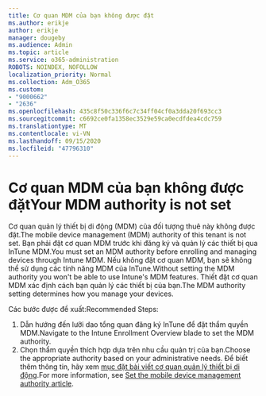 ```yaml
---
title: Cơ quan MDM của bạn không được đặt
ms.author: erikje
author: erikje
manager: dougeby
ms.audience: Admin
ms.topic: article
ms.service: o365-administration
ROBOTS: NOINDEX, NOFOLLOW
localization_priority: Normal
ms.collection: Adm_O365
ms.custom:
- "9000662"
- "2636"
ms.openlocfilehash: 435c8f50c336f6c7c34ff04cf0a3dda20f693cc3
ms.sourcegitcommit: c6692ce0fa1358ec3529e59ca0ecdfdea4cdc759
ms.translationtype: MT
ms.contentlocale: vi-VN
ms.lasthandoff: 09/15/2020
ms.locfileid: "47796310"
---
```

# <a name="your-mdm-authority-is-not-set"></a><span data-ttu-id="eb3bf-102">Cơ quan MDM của bạn không được đặt</span><span class="sxs-lookup"><span data-stu-id="eb3bf-102">Your MDM authority is not set</span></span>

<span data-ttu-id="eb3bf-103">Cơ quan quản lý thiết bị di động (MDM) của đối tượng thuê này không được đặt.</span><span class="sxs-lookup"><span data-stu-id="eb3bf-103">The mobile device management (MDM) authority of this tenant is not set.</span></span> <span data-ttu-id="eb3bf-104">Bạn phải đặt cơ quan MDM trước khi đăng ký và quản lý các thiết bị qua InTune MDM.</span><span class="sxs-lookup"><span data-stu-id="eb3bf-104">You must set an MDM authority before enrolling and managing devices through Intune MDM.</span></span> <span data-ttu-id="eb3bf-105">Nếu không đặt cơ quan MDM, bạn sẽ không thể sử dụng các tính năng MDM của InTune.</span><span class="sxs-lookup"><span data-stu-id="eb3bf-105">Without setting the MDM authority you won't be able to use Intune's MDM features.</span></span> <span data-ttu-id="eb3bf-106">Thiết đặt cơ quan MDM xác định cách bạn quản lý các thiết bị của bạn.</span><span class="sxs-lookup"><span data-stu-id="eb3bf-106">The MDM authority setting determines how you manage your devices.</span></span>

<span data-ttu-id="eb3bf-107">Các bước được đề xuất:</span><span class="sxs-lookup"><span data-stu-id="eb3bf-107">Recommended Steps:</span></span>
1. <span data-ttu-id="eb3bf-108">Dẫn hướng đến lưỡi dao tổng quan đăng ký InTune để đặt thẩm quyền MDM.</span><span class="sxs-lookup"><span data-stu-id="eb3bf-108">Navigate to the Intune Enrollment Overview blade to set the MDM authority.</span></span>
2. <span data-ttu-id="eb3bf-109">Chọn thẩm quyền thích hợp dựa trên nhu cầu quản trị của bạn.</span><span class="sxs-lookup"><span data-stu-id="eb3bf-109">Choose the appropriate authority based on your administrative needs.</span></span> <span data-ttu-id="eb3bf-110">Để biết thêm thông tin, hãy xem [mục đặt bài viết cơ quan quản lý thiết bị di động](https://docs.microsoft.com/intune/mdm-authority-set).</span><span class="sxs-lookup"><span data-stu-id="eb3bf-110">For more information, see [Set the mobile device management authority article](https://docs.microsoft.com/intune/mdm-authority-set).</span></span>